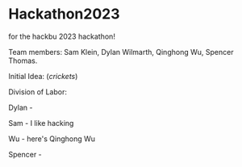 # Hackathon2023
for the hackbu 2023 hackathon!

Team members: Sam Klein, Dylan Wilmarth, Qinghong Wu, Spencer Thomas.

Initial Idea: (*crickets*)

Division of Labor:

Dylan -

Sam - I like hacking 

Wu - here's Qinghong Wu

Spencer - 



